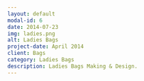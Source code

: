 ```yaml
---
layout: default
modal-id: 6
date: 2014-07-23
img: ladies.png
alt: Ladies Bags
project-date: April 2014
client: Bags
category: Ladies Bags
description: Ladies Bags Making & Design.
---
```

